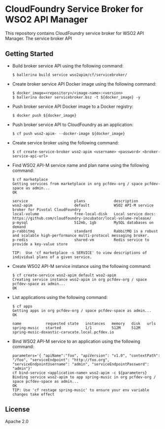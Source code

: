 # CloudFoundry Service Broker for WSO2 API Manager

This repository contains CloudFoundry service broker for WSO2 API Manager. The service broker API

## Getting Started

- Build broker service API using the following command:
  
  ````
  $ ballerina build service wso2apim/cf/servicebroker/
  ````
  
- Create broker service API Docker image using the following command:

  ````
  $ docker_image=<repository>/<image-name>:<version>
  $ ballerina docker servicebroker.bsz -t ${docker_image} -y 
  ````
  
- Push broker service API Docker image to a Docker registry:

  ````
  $ docker push ${docker_image}
  ````
  
- Push broker service API to CloudFoundry as an application:

  ````
  $ cf push wso2-apim- --docker-image ${docker_image}
  ````
  
- Create service broker using the following command:

  ````
  $ cf create-service-broker wso2-apim <username> <password> <broker-service-api-url>
  ````
  
- Find WSO2 API-M service name and plan name using the following command:

  ````
  $ cf marketplace
  Getting services from marketplace in org pcfdev-org / space pcfdev-space as admin...
  OK
  
  service                     plans             description
  wso2-apim                   default           WSO2 API-M service broker for Pivotal CloudFoundry
  local-volume                free-local-disk   Local service docs: https://github.com/cloudfoundry-incubator/local-volume-release/
  p-mysql                     512mb, 1gb        MySQL databases on demand
  p-rabbitmq                  standard          RabbitMQ is a robust and scalable high-performance multi-protocol messaging broker.
  p-redis                     shared-vm         Redis service to provide a key-value store
  
  TIP:  Use 'cf marketplace -s SERVICE' to view descriptions of individual plans of a given service.
  ````
  
- Create WSO2 API-M service instance using the following command:
 
  ````
  $ cf create-service wso2-apim default wso2-apim
  Creating service instance wso2-apim in org pcfdev-org / space pcfdev-space as admin...
  OK
  ````
  
- List applications using the following command:

  ````
  $ cf apps
  Getting apps in org pcfdev-org / space pcfdev-space as admin...
  OK
    
  name           requested state   instances   memory   disk   urls
  spring-music   started           1/1         512M     512M   spring-music-doxastic-carucate.local.pcfdev.io
  ````
  
- Bind WSO2 API-M service to an application using the following command:

  ````
  parameters='{ "apiName":"foo", "apiVersion": "v1.0", "contextPath": "/foo", "serviceEndpoint": "http://foo.org", "serviceEndpointUsername": "admin", "serviceEndpointPassword": "admin"}'
  cf bind-service <application-name> wso2-apim -c ${parameters}
  Binding service wso2-apim to app spring-music in org pcfdev-org / space pcfdev-space as admin...
  OK
  TIP: Use 'cf restage spring-music' to ensure your env variable changes take effect
  ````
  
## License

Apache 2.0